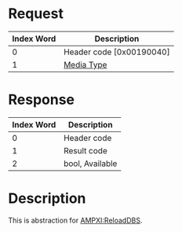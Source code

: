 # Request

| Index Word | Description                                            |
|------------|--------------------------------------------------------|
| 0          | Header code \[0x00190040\]                             |
| 1          | [Media Type](Filesystem_services#MediaType "wikilink") |

# Response

| Index Word | Description     |
|------------|-----------------|
| 0          | Header code     |
| 1          | Result code     |
| 2          | bool, Available |

# Description

This is abstraction for [AMPXI:ReloadDBS](AMPXI:ReloadDBS "wikilink").